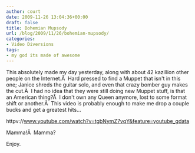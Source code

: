 ```yaml
---
author: court
date: 2009-11-26 13:04:36+00:00
draft: false
title: Bohemian Mupsody
url: /blog/2009/11/26/bohemian-mupsody/
categories:
- Video Diversions
tags:
- my god its made of awesome
---
```


This absolutely made my day yesterday, along with about 42 kazillion other people on the Internet.Â  Hard pressed to find a Muppet that isn't in this one; Janice shreds the guitar solo, and even that crazy bomber guy makes the cut.Â  I had no idea that they were still doing new Muppet stuff, is that an American thing?Â  I don't own any Queen anymore, lost to some format shift or another.Â  This video is probably enough to make me drop a couple bucks and get a greatest hits...

httpv://www.youtube.com/watch?v=tgbNymZ7vqY&feature=youtube_gdata

Mamma!Â  Mamma?

Enjoy.
